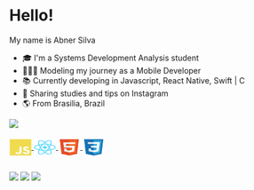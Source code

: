 # Hello! 	

My name is Abner Silva            
- :mortar_board: I'm a Systems Development Analysis student                              
- 👨🏽‍💻 Modeling my journey as a Mobile Developer
- :books: Currently developing in Javascript, React Native, Swift | C
- 🧠 Sharing studies and tips on Instagram
- :earth_americas: From Brasilia, Brazil



<div>
  <a href="https://github.com/euabnerdev">
  <img height="180em" src="https://github-readme-stats.vercel.app/api?username=euabnerdev&show_icons=true&theme=radical&include_all_commits=true&count_private=true"/>
 
<div>

<div style="display: inline_block"><br>
  <img align="center" alt="Rafa-Js" height="30" width="40" src="https://raw.githubusercontent.com/devicons/devicon/master/icons/javascript/javascript-plain.svg">
  <img align="center" alt="Rafa-React" height="30" width="40" src="https://raw.githubusercontent.com/devicons/devicon/master/icons/react/react-original.svg">
  <img align="center" alt="Rafa-HTML" height="30" width="40" src="https://raw.githubusercontent.com/devicons/devicon/master/icons/html5/html5-original.svg">
  <img align="center" alt="Rafa-CSS" height="30" width="40" src="https://raw.githubusercontent.com/devicons/devicon/master/icons/css3/css3-original.svg">
 
</div>
 
##    
    
 <div> 
  
  <a href="https://www.instagram.com/euabner.dev/" target="_blank"><img src="https://img.shields.io/badge/-Instagram-%23E4405F?style=for-the-badge&logo=instagram&logoColor=white" target="_blank"></a>
 <a href="https://discord.com/" target="_blank"><img src="https://img.shields.io/badge/Discord-7289DA?style=for-the-badge&logo=discord&logoColor=white" target="_blank"></a> 
     <a href="https://www.linkedin.com/in/abner-silva-16a208249/" target="_blank"><img src="https://img.shields.io/badge/-LinkedIn-%230077B5?style=for-the-badge&logo=linkedin&logoColor=white" target="_blank"></a> 
 
 
 
</div>

